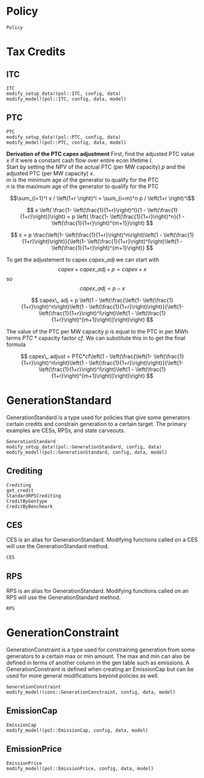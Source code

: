 Policy
======

```@docs
Policy
```

# Tax Credits 

## ITC
```@docs
ITC
modify_setup_data!(pol::ITC, config, data)
modify_model!(pol::ITC, config, data, model)
```

## PTC
```@docs
PTC
modify_setup_data!(pol::PTC, config, data)
modify_model!(pol::PTC, config, data, model)
```

**Derivation of the PTC capex adjustment**
First, find the adjusted PTC value $x$ if it were a constant cash flow over entire econ lifetime $l$. \
Start by setting the NPV of the actual PTC (per MW capacity) $p$ and the adjusted PTC (per MW capacity) $x$. \
$m$ is the minimum age of the generator to qualify for the PTC \
$n$ is the maximum age of the generator to qualify for the PTC 

$$\sum_{i=1}^l x / \left(1+r \right)^i = \sum_{i=m}^n p / \left(1+r \right)^i$$

$$ x \left( \frac{1- \left(\frac{1}{1+r}\right)^l}{1 - \left(\frac{1}{1+r}\right)}\right) = p \left( \frac{1- \left(\frac{1}{1+r}\right)^n}{1 - \left(\frac{1}{1+r}\right)^{m+1}}\right) $$

$$ x = p \frac{\left(1- \left(\frac{1}{1+r}\right)^n\right)\left(1 - \left(\frac{1}{1+r}\right)\right)}{\left(1- \left(\frac{1}{1+r}\right)^l\right)\left(1 - \left(\frac{1}{1+r}\right)^{m+1}\right)} $$

To get the adjustement to capex $capex\_ adj$ we can start with  $$ capex + capex\_ adj + p = capex + x $$  so $$ capex\_ adj = p - x $$

$$ capex\_ adj = p \left(1 - \left(\frac{\left(1- \left(\frac{1}{1+r}\right)^n\right)\left(1 - \left(\frac{1}{1+r}\right)\right)}{\left(1- \left(\frac{1}{1+r}\right)^l\right)\left(1 - \left(\frac{1}{1+r}\right)^{m+1}\right)}\right)\right) $$

The value of the PTC per MW capacity $p$ is equal to the PTC in per MWh terms $PTC$ * capacity factor $cf$. We can substitute this in to get the final formula

$$ capex\_ adjust = PTC*cf\left(1 - \left(\frac{\left(1- \left(\frac{1}{1+r}\right)^n\right)\left(1 - \left(\frac{1}{1+r}\right)\right)}{\left(1- \left(\frac{1}{1+r}\right)^l\right)\left(1 - \left(\frac{1}{1+r}\right)^{m+1}\right)}\right)\right) $$


# GenerationStandard
GenerationStandard is a type used for policies that give some generators certain credits and constrain generation to a certain target. The primary examples are CESs, RPSs, and state carveouts. 
```@docs
GenerationStandard
modify_setup_data!(pol::GenerationStandard, config, data)
modify_model!(pol::GenerationStandard, config, data, model)
```

## Crediting
```@docs
Crediting
get_credit
StandardRPSCrediting
CreditByGentype
CreditByBenchmark
```

## CES
CES is an alias for GenerationStandard. Modifying functions called on a CES will use the GenerationStandard method. 
```@docs
CES
```

## RPS 
RPS is an alias for GenerationStandard. Modifying functions called on an RPS will use the GenerationStandard method.
```@docs
RPS
```

# GenerationConstraint
GenerationConstraint is a type used for constraining generation from some generators to a certain max or min amount. The max and min can also be defined in terms of another column in the gen table such as emissions. A GenerationConstraint is defined when creating an EmissionCap but can be used for more general modifications beyond policies as well. 
```@docs
GenerationConstraint
modify_model!(cons::GenerationConstraint, config, data, model)
```

## EmissionCap
```@docs
EmissionCap
modify_model!(pol::EmissionCap, config, data, model)
```

## EmissionPrice
```@docs
EmissionPrice
modify_model!(pol::EmissionPrice, config, data, model)
```
